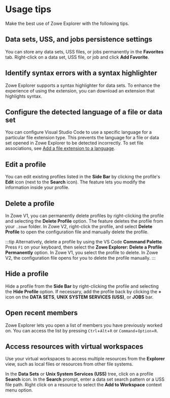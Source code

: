 # Usage tips

Make the best use of Zowe Explorer with the following tips.

## Data sets, USS, and jobs persistence settings

You can store any data sets, USS files, or jobs permanently in the **Favorites** tab. Right-click on a data set, USS file, or job and click **Add Favorite**.

## Identify syntax errors with a syntax highlighter

Zowe Explorer supports a syntax highlighter for data sets. To enhance the experience of using the extension, you can download an extension that highlights syntax.

## Configure the detected language of a file or data set

You can configure Visual Studio Code to use a specific language for a particular file extension type. This prevents the language for a file or data set opened in Zowe Explorer to be detected incorrectly. To set file associations, see [Add a file extension to a language](https://code.visualstudio.com/docs/languages/overview#_add-a-file-extension-to-a-language).

## Edit a profile

You can edit existing profiles listed in the **Side Bar** by clicking the profile's **Edit** icon (next to the **Search** icon). The feature lets you modify the information inside your profile.

## Delete a profile

In Zowe V1, you can permanently delete profiles by right-clicking the profile and selecting the **Delete Profile** option. The feature deletes the profile from your `.zowe` folder. In Zowe V2, right-click the profile, and select **Delete Profile** to open the configuration file and manually delete the profile.

:::tip
Alternatively, delete a profile by using the VS Code **Command Palette**. Press `F1` on your keyboard, then select the **Zowe Explorer: Delete a Profile Permanently** option. In Zowe V1, you select the profile to delete. In Zowe V2, the configuration file opens for you to delete the profile manually.
:::

## Hide a profile

Hide a profile from the **Side Bar** by right-clicking the profile and selecting the **Hide Profile** option. If necessary, add the profile back by clicking the **+** icon on the **DATA SETS**, **UNIX SYSTEM SERVICES (USS)**, or **JOBS** bar.

## Open recent members

Zowe Explorer lets you open a list of members you have previously worked on. You can access the list by pressing `Ctrl`+`Alt`+`R` or `Command`+`Option`+`R`.

## Access resources with virtual workspaces

Use your virtual workspaces to access multiple resources from the **Explorer** view, such as local files or resources from other file systems.

In the **Data Sets** or **Unix System Services (USS)** tree, click on a profile **Search** icon. In the **Search** prompt, enter a data set search pattern or a USS file path. Right click on a resource to select the **Add to Workspace** context menu option.
